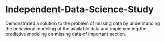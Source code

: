 # Independent-Data-Science-Study
Demonstrated a solution to the problem of missing data by understanding the behavioral modeling of the available data and implementing the predictive modeling on missing data of important section.
